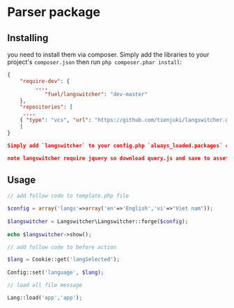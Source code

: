# Parser package

## Installing

you need to install them via composer.
Simply add the libraries to your project's `composer.json` then run `php composer.phar install`:

```json
{
    "require-dev": {
   	     ....
    	    "fuel/langswitcher": "dev-master"
	},
    "repositories": [
   	 ....
	{ "type": "vcs", "url": "https://github.com/tienjuki/langswitcher.git" }
    ]
}

Simply add `langswitcher` to your config.php `always_loaded.packages` config option.

note langswitcher require jquery so download query.js and save to assets folder
```
## Usage

```php
// add follow code to template.php file

$config = array('langs'=>array('en'=>'English','vi'=>"Viet nam"));
        
$langswitcher = Langswitcher\Langswitcher::forge($config);
        
echo $langswitcher->show();

// add follow code to before action 

$lang = Cookie::get('langSelected');
            
Config::set('language', $lang);

// load all file message

Lang::load('app','app');

```


